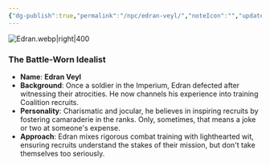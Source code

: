 ```yaml
---
{"dg-publish":true,"permalink":"/npc/edran-veyl/","noteIcon":"","updated":"2025-02-23T09:33:44.463-08:00"}
---
```


![Edran.webp|right|400](/img/user/Edran.webp)
### **The Battle-Worn Idealist**

- **Name**: **Edran Veyl**
- **Background**: Once a soldier in the Imperium, Edran defected after witnessing their atrocities. He now channels his experience into training Coalition recruits.
- **Personality**: Charismatic and jocular, he believes in inspiring recruits by fostering camaraderie in the ranks. Only, sometimes, that means a joke or two at someone's expense.
- **Approach**: Edran mixes rigorous combat training with lighthearted wit, ensuring recruits understand the stakes of their mission, but don't take themselves too seriously.
